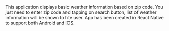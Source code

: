 This application displays basic weather information based on zip code. You just need to enter zip code and tapping on search button, list of weather information will be shown to hte user.
App has been created in React Native to support both Android and IOS.
